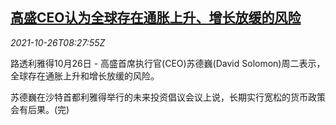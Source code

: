 <!--1635237063000-->
[高盛CEO认为全球存在通胀上升、增长放缓的风险](https://cn.reuters.com/article/gs-ceo-global-inflation-1026-idCNKBS2HG0WD)
------

<div><i>2021-10-26T08:27:55Z</i></div><p>路透利雅得10月26日 - 高盛首席执行官(CEO)苏德巍(David Solomon)周二表示，全球存在通胀上升和增长放缓的风险。</p><p>苏德巍在沙特首都利雅得举行的未来投资倡议会议上说，长期实行宽松的货币政策会有后果。(完)</p>
